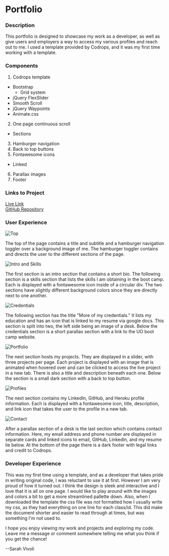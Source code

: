 # Portfolio

### Description

This portfolio is designed to showcase my work as a developer, as well as give users and employers a way to access my various profiles and reach out to me. I used a template provided by Codrops, and it was my first time working with a template.

### Components

1. Codrops template
- Bootstrap
    * Grid system
- jQuery FlexSlider
- Smooth Scroll
- jQuery Waypoints
- Animate.css
2. One page continuous scroll
- Sections
3. Hamburger navigation
4. Back to top buttons
5. Fontawesome icons
- Linked
6. Parallax images
7. Footer

### Links to Project

[Live Link](https://svivoli.github.io/Portfolio-new/)  
[GitHub Repository](https://github.com/svivoli/Portfolio-new)

### User Experience

![Top](https://i.imgur.com/TUOUHv5.jpg)

The top of the page contains a title and subtitle and a hamburger navigation toggler over a background image of me. The hamburger toggler contains and directs the user to the different sections of the page.

![Intro and Skills](https://i.imgur.com/HtQAYGt.png)

The first section is an intro section that contains a short bio. The following section is a skills section that lists the skills I am obtaining in the boot camp. Each is displayed with a fontawesome icon inside of a circular div. The two sections have slightly different background colors since they are directly next to one another.

![Credentials](https://i.imgur.com/fWs6Vtc.jpg)

The following section has the title "More of my credentials." It lists my education and has an icon that is linked to my resume via google docs. This section is split into two, the left side being an image of a desk. Below the credentials section is a short parallax section with a link to the UO boot camp website.

![Portfolio](https://i.imgur.com/eQLC0RF.jpg)

The next section hosts my projects. They are displayed in a slider, with three projects per page. Each project is displayed with an image that is animated when hovered over and can be clicked to access the live project in a new tab. There is also a title and description beneath each one. Below the section is a small dark section with a back to top button.

![Profiles](https://i.imgur.com/aIpL5dL.png)

The next section contains my LinkedIn, GitHub, and Heroku profile information. Each is displayed with a fontawesome icon, title, description, and link icon that takes the user to the profile in a new tab.

![Contact](https://i.imgur.com/yLbnBlL.png)

After a parallax section of a desk is the last section which contains contact information. Here, my email address and phone number are displayed in separate cards and linked icons to email, GitHub, LinkedIn, and my resume lie below. At the bottom of the page there is a dark footer with legal links and credit to Codrops.

### Developer Experience

This was my first time using a template, and as a developer that takes pride in writing original code, I was reluctant to use it at first. However I am very proud of how it turned out. I think the design is sleek and interactive and I love that it is all on one page. I would like to play around with the images and colors a bit to get a more streamlined pallette down. Also, when I downloaded the template the css file was not formatted how I usually write my css, as they had everything on one line for each class/id. This did make the document shorter and easier to read through at times, but was something I'm not used to.

I hope you enjoy viewing my work and projects and exploring my code. Leave me a message or comment somewhere telling me what you think if you get the chance!

--Sarah Vivoli

